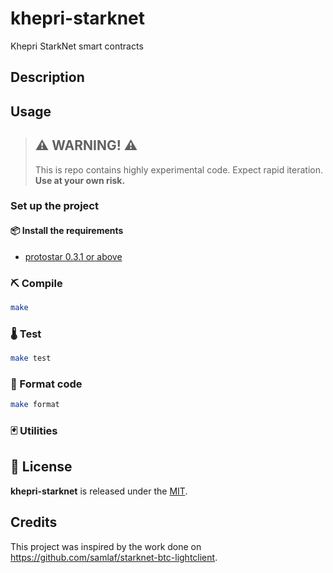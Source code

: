 # khepri-starknet

Khepri StarkNet smart contracts

## Description

## Usage

> ## ⚠️ WARNING! ⚠️
>
> This is repo contains highly experimental code.
> Expect rapid iteration.
> **Use at your own risk.**

### Set up the project

#### 📦 Install the requirements

- [protostar 0.3.1 or above](https://docs.swmansion.com/protostar/docs/tutorials/installation)

### ⛏️ Compile

```bash
make
```

### 🌡️ Test

```bash
make test
```

### 💋 Format code

```bash
make format
```

### 🃏 Utilities

####

## 📄 License

**khepri-starknet** is released under the [MIT](LICENSE).

## Credits

This project was inspired by the work done on https://github.com/samlaf/starknet-btc-lightclient.
